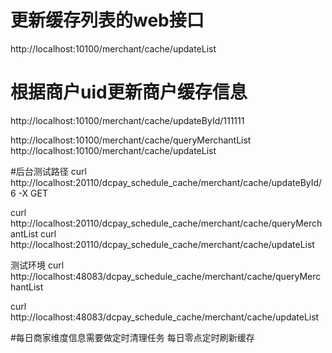 # 更新缓存列表的web接口
http://localhost:10100/merchant/cache/updateList

# 根据商户uid更新商户缓存信息
http://localhost:10100/merchant/cache/updateById/111111

http://localhost:10100/merchant/cache/queryMerchantList
http://localhost:10100/merchant/cache/updateList

#后台测试路径
curl http://localhost:20110/dcpay_schedule_cache/merchant/cache/updateById/6 -X GET 

curl http://localhost:20110/dcpay_schedule_cache/merchant/cache/queryMerchantList
curl http://localhost:20110/dcpay_schedule_cache/merchant/cache/updateList

测试环境
curl http://localhost:48083/dcpay_schedule_cache/merchant/cache/queryMerchantList

curl http://localhost:48083/dcpay_schedule_cache/merchant/cache/updateList





#每日商家维度信息需要做定时清理任务
每日零点定时刷新缓存